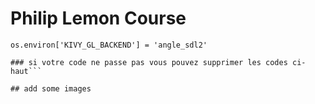# Philip Lemon Course

```import os
os.environ['KIVY_GL_BACKEND'] = 'angle_sdl2'

### si votre code ne passe pas vous pouvez supprimer les codes ci-haut```

## add some images